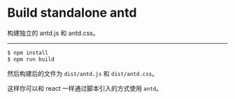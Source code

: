 # Build standalone antd

构建独立的 antd.js 和 antd.css。

----

```bash
$ npm install
$ npm run build
```

然后构建后的文件为 `dist/antd.js` 和 `dist/antd.css`。

这样你可以和 react 一样通过脚本引入的方式使用 `antd`。
